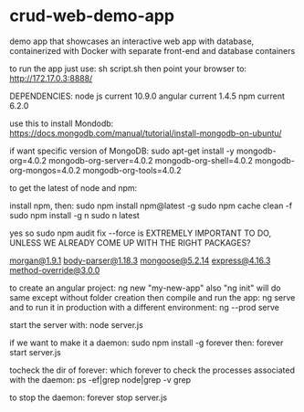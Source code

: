 # crud-web-demo-app
demo app that showcases an interactive web app with database, containerized with Docker with separate front-end and database containers

to run the app just use:
sh script.sh
then point your browser to:
http://172.17.0.3:8888/



DEPENDENCIES:
node js			current 10.9.0
angular 		current 1.4.5
npm				current 6.2.0


use this to install Mondodb: https://docs.mongodb.com/manual/tutorial/install-mongodb-on-ubuntu/

if want specific version of MongoDB:
sudo apt-get install -y mongodb-org=4.0.2 mongodb-org-server=4.0.2 mongodb-org-shell=4.0.2 mongodb-org-mongos=4.0.2 mongodb-org-tools=4.0.2

to get the latest of node and npm:

install npm, then:
sudo npm install npm@latest -g
sudo npm cache clean -f
sudo npm install -g n
sudo n latest

yes so sudo npm audit fix --force
is EXTREMELY IMPORTANT TO DO, UNLESS WE ALREADY COME UP WITH THE RIGHT PACKAGES?

morgan@1.9.1
body-parser@1.18.3 
mongoose@5.2.14
express@4.16.3  
method-override@3.0.0

to create an angular project:
ng new "my-new-app"
also "ng init" will do same except without folder creation
then compile and run the app:
ng serve
and to run it in production with a different environment:
ng --prod serve



start the server with:
node server.js

if we want to make it a daemon:
sudo npm install -g forever
then:
forever start server.js

tocheck the dir of forever:
which forever
to check the processes associated with the daemon:
ps -ef|grep  node|grep -v grep

to stop the daemon:
forever stop server.js

